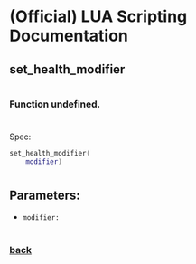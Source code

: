 
# (Official) LUA Scripting Documentation

## set_health_modifier
#
### Function undefined.
#
Spec:
```lua
set_health_modifier(
	modifier)
```
#
## Parameters:
- `modifier:` 
#
### [back](../other)

